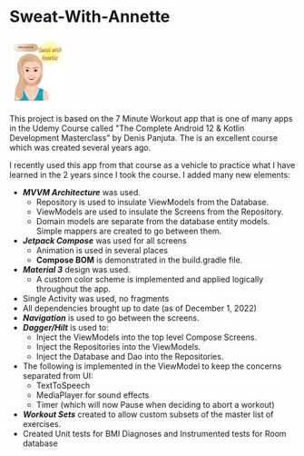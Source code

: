 # Sweat-With-Annette

<img src="/app/src/main/res/drawable/start_logo.png" width="20%">


This project is based on the 7 Minute Workout app that is one of many apps in the Udemy Course called "The Complete Android 12 & Kotlin Development Masterclass" by Denis Panjuta. The is an excellent course which was created several years ago. 

I recently used this app from that course as a vehicle to practice what I have learned in the 2 years since I took the course. I added many new elements:
- _**MVVM Architecture**_ was used.
  * Repository is used to insulate ViewModels from the Database. 
  * ViewModels are used to insulate the Screens from the Repository.
  * Domain models are separate from the database entity models. Simple mappers are created to go between them.
- _**Jetpack Compose**_ was used for all screens
  * Animation is used in several places
  * **Compose BOM** is demonstrated in the build.gradle file.
- _**Material 3**_ design was used.
  * A custom color scheme is implemented and applied logically throughout the app.
- Single Activity was used, no fragments
- All dependencies brought up to date (as of December 1, 2022)
- _**Navigation**_ is used to go between the screens.
- _**Dagger/Hilt**_ is used to:
  * Inject the ViewModels into the top level Compose Screens.
  * Inject the Repositories into the ViewModels.
  * Inject the Database and Dao into the Repositories.
- The following is implemented in the ViewModel to keep the concerns separated from UI:
  * TextToSpeech
  * MediaPlayer for sound effects
  * Timer (which will now Pause when deciding to abort a workout)
- _**Workout Sets**_ created to allow custom subsets of the master list of exercises.
- Created Unit tests for BMI Diagnoses and Instrumented tests for Room database

  


